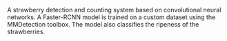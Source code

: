 A strawberry detection and counting system based on convolutional neural networks. A Faster-RCNN model is trained on a custom dataset using the MMDetection toolbox. The model also
classifies the ripeness of the strawberries.